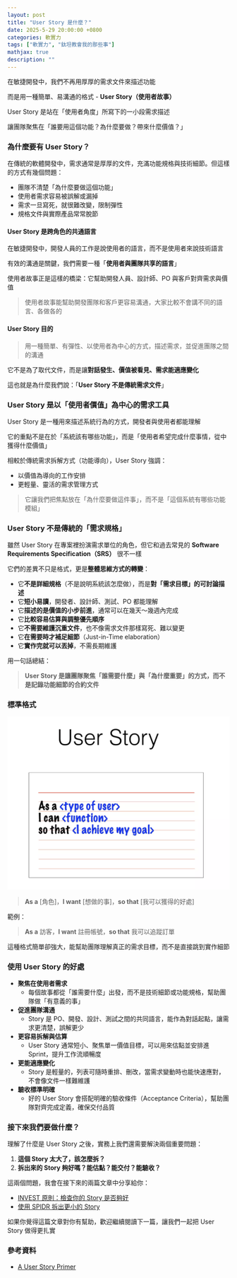 ```yaml
---
layout: post
title: "User Story 是什麼？"
date: 2025-5-29 20:00:00 +0800
categories: 軟實力
tags: ["軟實力", "鈦坦教會我的那些事"]
mathjax: true
description: ""
---
```


在敏捷開發中，我們不再用厚厚的需求文件來描述功能

而是用一種簡單、易溝通的格式 - **User Story（使用者故事）**

User Story 是站在「使用者角度」所寫下的一小段需求描述

讓團隊聚焦在「誰要用這個功能？為什麼要做？帶來什麼價值？」

### 為什麼要有 User Story？

在傳統的軟體開發中，需求通常是厚厚的文件，充滿功能規格與技術細節。但這樣的方式有幾個問題：

- 團隊不清楚「為什麼要做這個功能」
- 使用者需求容易被誤解或漏掉
- 需求一旦寫死，就很難改變，限制彈性
- 規格文件與實際產品常常脫節

#### User Story 是跨角色的共通語言

在敏捷開發中，開發人員的工作是說使用者的語言，而不是使用者來說技術語言

有效的溝通是關鍵，我們需要一種「**使用者與團隊共享的語言**」

使用者故事正是這樣的橋梁：它幫助開發人員、設計師、PO 與客戶對齊需求與價值

> 使用者故事能幫助開發團隊和客戶更容易溝通，大家比較不會講不同的語言、各做各的

#### User Story 目的

> 用一種簡單、有彈性、以使用者為中心的方式，描述需求，並促進團隊之間的溝通

它不是為了取代文件，而是讓**對話發生、價值被看見、需求能適應變化**

這也就是為什麼我們說：「**User Story 不是傳統需求文件**」

### User Story 是以「使用者價值」為中心的需求工具

User Story 是一種用來描述系統行為的方式，開發者與使用者都能理解

它的重點不是在於「系統該有哪些功能」，而是「使用者希望完成什麼事情，從中獲得什麼價值」

相較於傳統需求拆解方式（功能導向），User Story 強調：

- 以價值為導向的工作安排
- 更輕量、靈活的需求管理方式

> 它讓我們把焦點放在「為什麼要做這件事」，而不是「這個系統有哪些功能模組」

### User Story 不是傳統的「需求規格」

雖然 User Story 在專案裡扮演需求單位的角色，但它和過去常見的 **Software Requirements Specification（SRS）** 很不一樣

它們的差異不只是格式，更是**整體思維方式的轉變**：

- 它**不是詳細規格**（不是說明系統該怎麼做），而是**對「需求目標」的可討論描述**
- 它**短小易讀**，開發者、設計師、測試、PO 都能理解
- 它**描述的是價值的小步前進**，通常可以在幾天～幾週內完成
- 它**比較容易估算與調整優先順序**
- 它**不需要維護沉重文件**，也不像需求文件那樣寫死、難以變更
- 它**在需要時才補足細節**（Just-in-Time elaboration）
- 它**實作完就可以丟掉**，不需長期維護

用一句話總結：

> **User Story 是讓團隊聚焦「誰需要什麼」與「為什麼重要」的方式，而不是記錄功能細節的合約文件**

### 標準格式

![](/assets/img/posts/user-story.png)

> **As a** [角色]，**I want** [想做的事]，**so that** [我可以獲得的好處]

範例：

> **As a** 訪客，**I want** 註冊帳號，**so that** 我可以追蹤訂單

這種格式簡單卻強大，能幫助團隊理解真正的需求目標，而不是直接跳到實作細節

### 使用 User Story 的好處

- **聚焦在使用者需求**  
  - 每個故事都從「誰需要什麼」出發，而不是技術細節或功能規格，幫助團隊做「有意義的事」
- **促進團隊溝通**  
  - Story 是 PO、開發、設計、測試之間的共同語言，能作為對話起點，讓需求更清楚，誤解更少
- **更容易拆解與估算**
  - User Story 通常短小、聚焦單一價值目標，可以用來估點並安排進 Sprint，提升工作流順暢度
- **更能適應變化**  
  - Story 是輕量的，列表可隨時重排、刪改，當需求變動時也能快速應對，不會像文件一樣難維護
- **驗收標準明確**
  - 好的 User Story 會搭配明確的驗收條件（Acceptance Criteria），幫助團隊對齊完成定義，確保交付品質

### 接下來我們要做什麼？

理解了什麼是 User Story 之後，實務上我們還需要解決兩個重要問題：

1. **這個 Story 太大了，該怎麼拆？**
2. **拆出來的 Story 夠好嗎？能估點？能交付？能驗收？**

這兩個問題，我會在接下來的兩篇文章中分享給你：

- [INVEST 原則：檢查你的 Story 是否夠好](/posts/INVEST-原則-用來檢查-Story-是否夠好/)
- [使用 SPIDR 拆出更小的 Story](/posts/使用-SPIDR-拆出更小的-Story/)

如果你覺得這篇文章對你有幫助，歡迎繼續閱讀下一篇，讓我們一起把 User Story 做得更扎實

### 參考資料

- [A User Story Primer](https://scalingsoftwareagility.files.wordpress.com/2009/11/user-story-primer_1.pdf)

